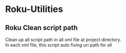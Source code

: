 # Roku-Utilities

## Roku Clean script path
Clean up all script path in all xml file at project directory.   
In each xml file, this script auto fixing uri path for all <script> elements.

### Requirements
python 2.7+

### How to use
In terminal:

- Fix all xml files in project dir
```
python cleanScriptPath.py -p <path-to-roku-project>
```

*Ex:* python cleanScriptPath.py -p /Users/tungnguyen/Projects/Roku/MyFirstRokuProject

- Or just xml files in module dir
```
python cleanScriptPath.py -p <path-to-roku-project> -m <path-to-module>
```

- Or a certain xml file
```
python cleanScriptPath.py -p <path-to-roku-project> -f <path-to-xml-file>
```

- Or combine
```
python cleanScriptPath.py -p <path-to-roku-project> -m <path-to-module> -f <path-to-xml-file>
```

## Roku Install

### Requirements
lynx   
http://macappstore.org/lynx/

### How to use
Open install.sh and set up configs

path="path/to/project/dir"   
rokuIP="192.168.x.x"   
rokuName="rokudev"   
rokuPass="xxxx"   

In terminal:
```
sh install.sh
```

Have fun!
